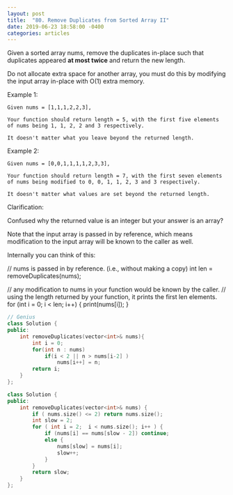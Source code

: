 ```yaml
---
layout: post
title:  "80. Remove Duplicates from Sorted Array II"
date: 2019-06-23 18:58:00 -0400
categories: articles
---
```


Given a sorted array nums, remove the duplicates in-place such that duplicates appeared __at most twice__ and return the new length.

Do not allocate extra space for another array, you must do this by modifying the input array in-place with O(1) extra memory.

Example 1:
```
Given nums = [1,1,1,2,2,3],

Your function should return length = 5, with the first five elements of nums being 1, 1, 2, 2 and 3 respectively.

It doesn't matter what you leave beyond the returned length.
```
Example 2:
```
Given nums = [0,0,1,1,1,1,2,3,3],

Your function should return length = 7, with the first seven elements of nums being modified to 0, 0, 1, 1, 2, 3 and 3 respectively.

It doesn't matter what values are set beyond the returned length.
```
Clarification:

Confused why the returned value is an integer but your answer is an array?

Note that the input array is passed in by reference, which means modification to the input array will be known to the caller as well.

Internally you can think of this:

// nums is passed in by reference. (i.e., without making a copy)
int len = removeDuplicates(nums);

// any modification to nums in your function would be known by the caller.
// using the length returned by your function, it prints the first len elements.
for (int i = 0; i < len; i++) {
    print(nums[i]);
}
```c++
// Genius
class Solution {
public:
    int removeDuplicates(vector<int>& nums){
    	int i = 0;
    	for(int n : nums)
    		if(i < 2 || n > nums[i-2] )
    			nums[i++] = n;
    	return i; 
    }
};
```

```c++
class Solution {
public:
    int removeDuplicates(vector<int>& nums) {
        if ( nums.size() <= 2) return nums.size();
        int slow = 2;
        for ( int i = 2;  i < nums.size(); i++ ) {
            if (nums[i] == nums[slow - 2]) continue;
            else {
                nums[slow] = nums[i];
                slow++;
            }
        }
        return slow;
    }
};
```